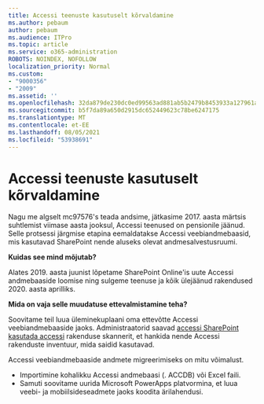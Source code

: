 ```yaml
---
title: Accessi teenuste kasutuselt kõrvaldamine
ms.author: pebaum
author: pebaum
ms.audience: ITPro
ms.topic: article
ms.service: o365-administration
ROBOTS: NOINDEX, NOFOLLOW
localization_priority: Normal
ms.custom:
- "9000356"
- "2009"
ms.assetid: ''
ms.openlocfilehash: 32da879de230dc0ed99563ad881ab5b2479b8453933a127961a26d619e108ab9
ms.sourcegitcommit: b5f7da89a650d2915dc652449623c78be6247175
ms.translationtype: MT
ms.contentlocale: et-EE
ms.lasthandoff: 08/05/2021
ms.locfileid: "53938691"
---
```

# <a name="access-services-retirement"></a>Accessi teenuste kasutuselt kõrvaldamine

Nagu me algselt mc97576's teada andsime, jätkasime 2017. aasta märtsis suhtlemist viimase aasta jooksul, Accessi teenused on pensionile jäänud. Selle protsessi järgmise etapina eemaldatakse Accessi veebiandmebaasid, mis kasutavad SharePoint nende aluseks olevat andmesalvestusruumi.

**Kuidas see mind mõjutab?**

Alates 2019. aasta juunist lõpetame SharePoint Online'is uute Accessi andmebaaside loomise ning sulgeme teenuse ja kõik ülejäänud rakendused 2020. aasta aprilliks.

**Mida on vaja selle muudatuse ettevalmistamine teha?**

Soovitame teil luua üleminekuplaani oma ettevõtte Accessi veebiandmebaaside jaoks. Administraatorid saavad [accessi SharePoint kasutada accessi](https://github.com/SharePoint/PnP-Tools/tree/master/Solutions/SharePoint.AccessApp.Scanner) rakenduse skannerit, et hankida nende Accessi rakenduste inventuur, mida saidid kasutavad.

Accessi veebiandmebaaside andmete migreerimiseks on mitu võimalust.

- Importimine kohalikku Accessi andmebaasi (. ACCDB) või Excel faili.
- Samuti soovitame uurida Microsoft PowerApps platvormina, et luua veebi- ja mobiilsideseadmete jaoks koodita ärilahendusi.